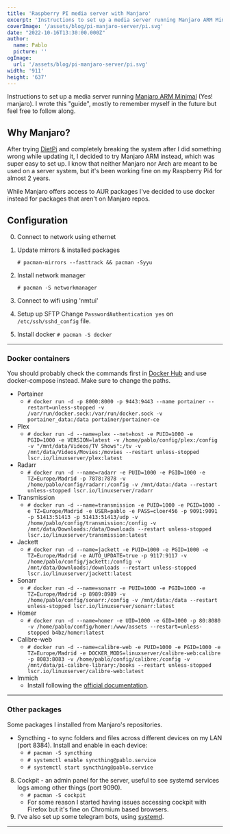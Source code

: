 ```yaml
---
title: 'Raspberry PI media server with Manjaro'
excerpt: 'Instructions to set up a media server running Manjaro ARM Minimal (Yes! manjaro). I wrote this "guide", mostly to remember myself in the future but feel free to follow along....'
coverImage: '/assets/blog/pi-manjaro-server/pi.svg'
date: "2022-10-16T13:30:00.000Z"
author:
  name: Pablo
  picture: ''
ogImage:
  url: '/assets/blog/pi-manjaro-server/pi.svg'
width: '911'
height: '637'
---
```


Instructions to set up a media server running [Manjaro ARM Minimal](https://manjaro.org/download/) (Yes! manjaro). I wrote this "guide", mostly to remember myself in the future but feel free to follow along.

## Why Manjaro?
After trying [DietPi](https://dietpi.com/) and completely breaking the system after I did something wrong while updating it, I decided to try Manjaro ARM instead, which was super easy to set up. I know that neither Manjaro nor Arch are meant to be used on a server system, but it's been working fine on my Raspberry Pi4 for almost 2 years.

While Manjaro offers access to AUR packages I've decided to use docker instead for packages that aren't on Manjaro repos.

## Configuration

0. Connect to network using ethernet

1. Update mirrors & installed packages

	`# pacman-mirrors --fasttrack && pacman -Syyu`

2. Install network manager

	`# pacman -S networkmanager`

3. Connect to wifi using 'nmtui'

4. Setup up SFTP
	Change `PasswordAuthentication yes` on `/etc/ssh/sshd_config` file.

5. Install docker
	`# pacman -S docker`
* * *
### Docker containers

You should probably check the commands first in [Docker Hub](https://hub.docker.com/) and use docker-compose instead. Make sure to change the paths.

- Portainer
	- `# docker run -d -p 8000:8000 -p 9443:9443 --name portainer --restart=unless-stopped -v /var/run/docker.sock:/var/run/docker.sock -v portainer_data:/data portainer/portainer-ce`
- Plex
	- `# docker run -d --name=plex --net=host -e PUID=1000 -e PGID=1000 -e VERSION=latest -v /home/pablo/config/plex:/config -v "/mnt/data/Videos/TV Shows":/tv -v /mnt/data/Videos/Movies:/movies --restart unless-stopped lscr.io/linuxserver/plex:latest`
- Radarr
	- `# docker run -d --name=radarr -e PUID=1000 -e PGID=1000 -e TZ=Europe/Madrid -p 7878:7878 -v /home/pablo/config/radarr:/config -v /mnt/data:/data --restart unless-stopped lscr.io/linuxserver/radarr`
- Transmission
	- `# docker run -d --name=transmission -e PUID=1000 -e PGID=1000 -e TZ=Europe/Madrid -e USER=pablo -e PASS=cloer456 -p 9091:9091 -p 51413:51413 -p 51413:51413/udp -v /home/pablo/config/transmission:/config -v /mnt/data/Downloads:/data/Downloads --restart unless-stopped lscr.io/linuxserver/transmission:latest`
- Jackett
	- `# docker run -d --name=jackett -e PUID=1000 -e PGID=1000 -e TZ=Europe/Madrid -e AUTO_UPDATE=true -p 9117:9117 -v /home/pablo/config/jackett:/config -v /mnt/data/Downloads:/downloads --restart unless-stopped lscr.io/linuxserver/jackett:latest`
- Sonarr
	- `# docker run -d --name=sonarr -e PUID=1000 -e PGID=1000 -e TZ=Europe/Madrid -p 8989:8989 -v /home/pablo/config/sonarr:/config -v /mnt/data:/data --restart unless-stopped lscr.io/linuxserver/sonarr:latest`
- Homer
	- `# docker run -d --name=homer -e UID=1000 -e GID=1000 -p 80:8080 -v /home/pablo/config/homer:/www/assets --restart=unless-stopped b4bz/homer:latest`
- Calibre-web
	- `# docker run -d --name=calibre-web -e PUID=1000 -e PGID=1000 -e TZ=Europe/Madrid -e DOCKER_MODS=linuxserver/calibre-web:calibre -p 8083:8083 -v /home/pablo/config/calibre:/config -v /mnt/data/pi-calibre-library:/books --restart unless-stopped lscr.io/linuxserver/calibre-web:latest`
- Immich
	- Install following the [official documentation](https://github.com/immich-app/immich#custom-installation-recommended).

* * *
### Other packages
Some packages I installed from Manjaro's repositories.

- Syncthing - to sync folders and files across different devices on my LAN (port 8384).
	Install and enable in each device:
	- `# pacman -S syncthing`
	- `# systemctl enable syncthing@pablo.service`
	- `# systemctl start syncthing@pablo.service`
8. Cockpit - an admin panel for the server, useful to see systemd services logs among other things (port 9090).
	- `# pacman -S cockpit`
	- For some reason I started having issues accessing cockpit with Firefox but it's fine on Chromium based browsers.
9. I've also set up some telegram bots, using [systemd](https://unixcop.com/how-to-create-a-systemd-service-in-linux/).

* * *